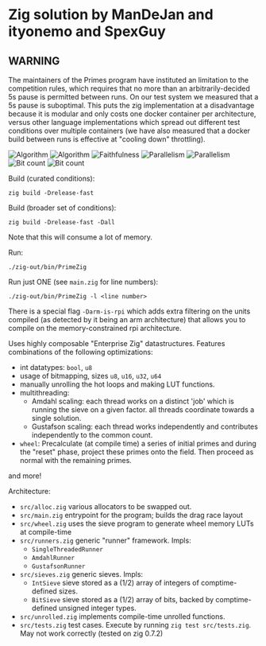 # Zig solution by ManDeJan and ityonemo and SpexGuy

## WARNING
The maintainers of the Primes program have instituted an limitation to the
competition rules, which requires that no more than an arbitrarily-decided 5s 
pause is permitted between runs.  On our test system we measured that a 5s pause
is suboptimal.  This puts the zig implementation at a disadvantage because it 
is modular and only costs one docker container per architecture, versus other 
language implementations which spread out different test conditions over multiple
containers (we have also measured that a docker build between runs is effective
at "cooling down" throttling).

![Algorithm](https://img.shields.io/badge/Algorithm-base-green)
![Algorithm](https://img.shields.io/badge/Algorithm-wheel-yellowgreen)
![Faithfulness](https://img.shields.io/badge/Faithful-yes-green)
![Parallelism](https://img.shields.io/badge/Parallel-no-green)
![Parallelism](https://img.shields.io/badge/Parallel-yes-green)
![Bit count](https://img.shields.io/badge/Bits-1-green)
![Bit count](https://img.shields.io/badge/Bits-8-yellowgreen)

Build (curated conditions):

```
zig build -Drelease-fast
```

Build (broader set of conditions):

```
zig build -Drelease-fast -Dall
```

Note that this will consume a lot of memory.

Run:

```
./zig-out/bin/PrimeZig
```


Run just ONE (see `main.zig` for line numbers):

```
./zig-out/bin/PrimeZig -l <line number>
```

There is a special flag `-Darm-is-rpi` which adds extra filtering
on the units compiled (as detected by it being an arm architecture) that
allows you to compile on the memory-constrained rpi architecture.

Uses highly composable "Enterprise Zig" datastructures.
Features combinations of the following optimizations:

- int datatypes: `bool`, `u8`
- usage of bitmapping, sizes `u8`, `u16`, `u32`, `u64`
- manually unrolling the hot loops and making LUT functions.
- multithreading:
  - Amdahl scaling: each thread works on a distinct 'job' which is running the sieve on a given factor.
    all threads coordinate towards a single solution.
  - Gustafson scaling:  each thread works independently and contributes independently to the common count.
- `wheel`:  Precalculate (at compile time) a series of initial primes and during the "reset" phase, project
     these primes onto the field.  Then proceed as normal with the remaining primes.

and more!

Architecture:

- `src/alloc.zig` various allocators to be swapped out.
- `src/main.zig` entrypoint for the program; builds the drag race layout
- `src/wheel.zig` uses the sieve program to generate wheel memory LUTs at compile-time
- `src/runners.zig` generic "runner" framework.  Impls:
  - `SingleThreadedRunner`
  - `AmdahlRunner`
  - `GustafsonRunner`
- `src/sieves.zig` generic sieves.  Impls:
  - `IntSieve` sieve stored as a (1/2) array of integers of comptime-defined sizes.
  - `BitSieve` sieve stored as a (1/2) array of bits, backed by comptime-defined unsigned integer types.
- `src/unrolled.zig` implements compile-time unrolled functions.
- `src/tests.zig` test cases.  Execute by running `zig test src/tests.zig`.  May not work correctly
  (tested on zig 0.7.2)

